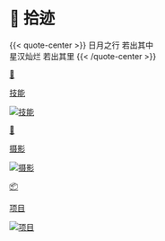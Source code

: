# 🧭 拾迹


{{< quote-center >}}
日月之行 若出其中<br>
星汉灿烂 若出其里
{{< /quote-center >}}

<div class="subpage-box">
  <div class="subpage-box-cover">
    <a href="https://blog.ralvines.top/time/skill" data-pjax-state="">
      <p class="image-hyper">🔦</p>
      <p class="image-caption">技能</p>
      <img alt="技能" data-src="" src="https://z1.ax1x.com/2023/10/23/piApGh6.jpg" data-loaded="true">
    </a>
  </div>
  <div class="subpage-box-cover">
    <a href="https://blog.ralvines.top/time/photo" data-pjax-state="">
      <p class="image-hyper">📸</p>
      <p class="image-caption">摄影</p>
      <img alt="摄影" data-src="" src="https://z1.ax1x.com/2023/10/23/piAW5eH.png" data-loaded="true">
    </a>
  </div>
  <div class="subpage-box-cover">
    <a href="https://blog.ralvines.top/time/project" data-pjax-state="">
      <p class="image-hyper">📦</p>
      <p class="image-caption">项目</p>
      <img alt="项目" data-src="" src="https://z1.ax1x.com/2023/10/24/piEsjk6.png" data-loaded="true">
    </a>
  </div>
</div>

